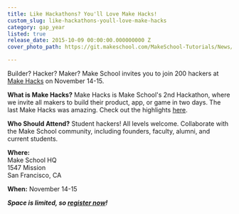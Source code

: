 ```yaml
---
title: Like Hackathons? You'll Love Make Hacks!
custom_slug: like-hackathons-youll-love-make-hacks
category: gap_year
listed: true
release_date: 2015-10-09 00:00:00.000000000 Z
cover_photo_path: https://git.makeschool.com/MakeSchool-Tutorials/News/210b59dac345f9486a578d8b3ab0ba9e926a3b08//6f9b54e7-cbc0-406a-aa1b-36db36c177bc/cover_photo.jpeg

---
```

Builder? Hacker? Maker? Make School invites you to join 200 hackers at [Make Hacks](http://bit.ly/1Nv5TAj) on November 14-15.

**What is Make Hacks?**
Make Hacks is Make School's 2nd Hackathon, where we invite all makers to build their product, app, or game in two days. The last Make Hacks was amazing. Check out the highlights [here](https://www.youtube.com/watch?v=A8cQEzLA2JI).

**Who Should Attend?** 
Student hackers! All levels welcome. Collaborate with the Make School community, including founders, faculty, alumni, and current students.

**Where:**<br>
Make School HQ<br>
1547 Mission<br>
San Francisco, CA<br>

**When:**
November 14-15

***Space is limited, so [register now](http://bit.ly/1Nv5TAj)!***